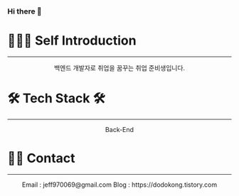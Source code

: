 ### Hi there 👋

<!--
**dokongMin/dokongMin** is a ✨ _special_ ✨ repository because its `README.md` (this file) appears on your GitHub profile.

Here are some ideas to get you started:

- 🔭 I’m currently working on ...
- 🌱 I’m currently learning ...
- 👯 I’m looking to collaborate on ...
- 🤔 I’m looking for help with ...
- 💬 Ask me about ...
- 📫 How to reach me: ...
- 😄 Pronouns: ...
- ⚡ Fun fact: ...
-->


# 🧑🏻‍💻 Self Introduction
---
<div align="center">
백엔드 개발자로 취업을 꿈꾸는 취업 준비생입니다.
</div>


# 🛠️ Tech Stack 🛠️
---
<div align="center">
Back-End
  
</div>


# 👋🏻 Contact
---
<div align="center">
Email : jeff970069@gmail.com
Blog : https://dodokong.tistory.com
</div>
